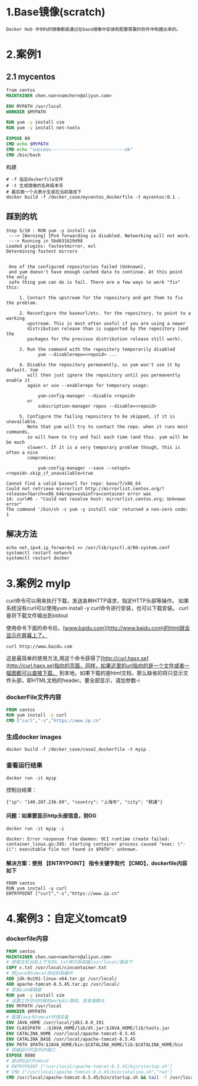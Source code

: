 # 1.Base镜像(scratch)
```text
Docker Hub 中99%的镜像都是通过在base镜像中安装和配置需要的软件中构建出来的。
```


# 2.案例1
## 2.1 mycentos
```dockerfile
from centos
MAINTAINER chen.nan<namchern@aliyun.com>

ENV MYPATH /usr/local
WORKDIR $MYPATH

RUN yum -y install vim
RUN yum -y install net-tools

EXPOSE 80
CMD echo $MYPATH
CMD echo "success----------------------------ok"
CMD /bin/bash
```
构建
```shell script
# -f 指定dockerfile文件
# -t 生成镜像的名称版本号
# 最后面一个点表示生成在当前路径下
docker build -f /docker_case/mycentos_dockerfile -t mycentos:0.1 .
```

## 踩到的坑
```text
Step 5/10 : RUN yum -y install vim
 ---> [Warning] IPv4 forwarding is disabled. Networking will not work.
 ---> Running in 5bd631629d98
Loaded plugins: fastestmirror, ovl
Determining fastest mirrors


 One of the configured repositories failed (Unknown),
 and yum doesn't have enough cached data to continue. At this point the only
 safe thing yum can do is fail. There are a few ways to work "fix" this:

     1. Contact the upstream for the repository and get them to fix the problem.

     2. Reconfigure the baseurl/etc. for the repository, to point to a working
        upstream. This is most often useful if you are using a newer
        distribution release than is supported by the repository (and the
        packages for the previous distribution release still work).

     3. Run the command with the repository temporarily disabled
            yum --disablerepo=<repoid> ...

     4. Disable the repository permanently, so yum won't use it by default. Yum
        will then just ignore the repository until you permanently enable it
        again or use --enablerepo for temporary usage:

            yum-config-manager --disable <repoid>
        or
            subscription-manager repos --disable=<repoid>

     5. Configure the failing repository to be skipped, if it is unavailable.
        Note that yum will try to contact the repo. when it runs most commands,
        so will have to try and fail each time (and thus. yum will be be much
        slower). If it is a very temporary problem though, this is often a nice
        compromise:

            yum-config-manager --save --setopt=<repoid>.skip_if_unavailable=true

Cannot find a valid baseurl for repo: base/7/x86_64
Could not retrieve mirrorlist http://mirrorlist.centos.org/?release=7&arch=x86_64&repo=os&infra=container error was
14: curl#6 - "Could not resolve host: mirrorlist.centos.org; Unknown error"
The command '/bin/sh -c yum -y install vim' returned a non-zero code: 1
```
## 解决方法
```shell script
echo net.ipv4.ip_forward=1 >> /usr/lib/sysctl.d/00-system.conf
systemctl restart network
systemctl restart docker
```

# 3.案例2 myIp

curl命令可以用来执行下载，发送各种HTTP请求，指定HTTP头部等操作。
如果系统没有curl可以使用yum install -y curl命令进行安装，也可以下载安装。
curl是将下载文件输出到stdout

使用命令下面的命令后，[www.baidu.com](http://www.baidu.com)的html就会显示在屏幕上了。
```shell script
curl http://www.baidu.com
```
这是最简单的使用方法,用这个命令获得了[http://curl.haxx.se](http://curl.haxx.se)指向的页面，同样，如果这里的url指向的是一个文件或者一幅图都可以直接下载、
到本地。如果下载的是html文档，那么缺省的将只显示文件头部，即HTML文档的header。要全部显示，请加参数-i

### dockerFile文件内容
```dockerfile
FROM centos
RUN yum install -y curl
CMD ["curl","-s","https://www.ip.cn"
```

### 生成docker images
```shell script
docker build -f /docker_case/case2_dockerfile -t myip .
```

### 查看运行结果
```shell script
docker run -it myip
```
控制台结果：
```text
{"ip": "140.207.236.69", "country": "上海市", "city": "联通"}
```

#### 问题：如果要显示http头部信息，则GG
```shell script
docker run -it myip -i
```
```text
docker: Error response from daemon: OCI runtime create failed: container_linux.go:345: starting container process caused "exec: \"-i\": executable file not found in $PATH": unknown.
```
#### 解决方案：使用 【ENTRYPOINT】 指令关键字取代 【CMD】，dockerfile内容如下
```shell script
FROM centos
RUN yum install -y curl
ENTRYPOINT ["curl","-s","https://www.ip.cn"
```
 
# 4.案例3：自定义tomcat9
### dockerfile内容
```dockerfile
FROM centos
MAINTAINER chen.nan<namchern@aliyun.com>
# 把宿主机当前上下文的c.txt拷贝到容器/usr/local/路径下
COPY c.txt /usr/local/cincontainer.txt
# 把java和tomcat添加到容器中
ADD jdk-8u191-linux-x64.tar.gz /usr/local/
ADD apache-tomcat-8.5.45.tar.gz /usr/local/
# 安装vim编辑器
RUN yum -y install vim
# 设置工作访问时候的workdir路径，登录落脚点
ENV MYPATH /usr/local
WORKDIR $MYPATH
# 配置java与tomcat环境变量
ENV JAVA_HOME /usr/local/jdk1.8.0_191
ENV CLASSPATH .:$JAVA_HOME/lib/dt.jar:$JAVA_HOME/lib/tools.jar
ENV CATALINA_HOME /usr/local/apache-tomcat-8.5.45
ENV CATALINA_BASE /usr/local/apache-tomcat-8.5.45
ENV PATH $PATH:$JAVA_HOME/bin:$CATALINA_HOME/lib:$CATALINA_HOME/bin
# 容器运行时监听的端口
EXPOSE 8080
# 启动时运行tomcat
# ENTRYPOINT ["/usr/local/apache-tomcat-8.5.45/bin/startup.sh"]
# CMD ["/usr/local/apache-tomcat-8.5.45/bin/catalina.sh","run"]
CMD /usr/local/apache-tomcat-8.5.45/bin/startup.sh && tail -f /usr/local/apache-tomcat-8.5.45/logs/catalina.out

```
 